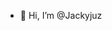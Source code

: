 - 👋 Hi, I’m @Jackyjuz
  

<!---
Jackyjuz/Jackyjuz is a ✨ special ✨ repository because its `README.md` (this file) appears on your GitHub profile.
You can click the Preview link to take a look at your changes.
--->
